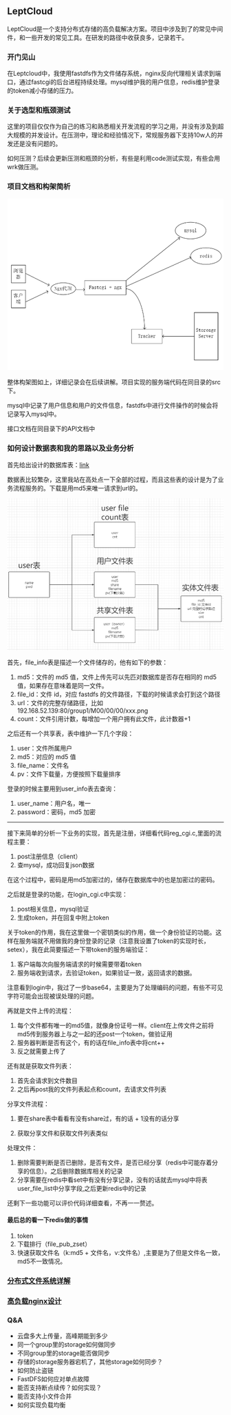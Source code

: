## LeptCloud

LeptCloud是一个支持分布式存储的高负载解决方案。项目中涉及到了的常见中间件，和一些开发的常见工具。在研发的路径中收获良多，记录若干。

### 开门见山

在Leptcloud中，我使用fastdfs作为文件储存系统，nginx反向代理相关请求到端口，通过fastcgi的后台进程持续处理。mysql维护我的用户信息，redis维护登录的token减小存储的压力。

### 关于选型和瓶颈测试

这里的项目仅仅作为自己的练习和熟悉相关开发流程的学习之用，并没有涉及到超大规模的并发设计。在压测中，理论和经验情况下，常规服务器下支持10w人的并发还是没有问题的。

如何压测？后续会更新压测和瓶颈的分析，有些是利用code测试实现，有些会用wrk做压测。

### 项目文档和构架简析

![构架图](./pic/1.png)

整体构架图如上，详细记录会在后续讲解。项目实现的服务端代码在同目录的src下。

mysql中记录了用户信息和用户的文件信息，fastdfs中进行文件操作的时候会将记录写入mysql中。

接口文档在同目录下的API文档中

### 如何设计数据表和我的思路以及业务分析

首先给出设计的数据库表：[link](LeptCloud.sql)

数据表比较繁杂，这里我站在高处点一下全部的过程，而且这些表的设计是为了业务流程服务的。下载是用md5来唯一请求到url的。

![2](./pic/2.png)



首先，file_info表是描述一个文件储存的，他有如下的参数：

1. md5：文件的  md5 值，文件上传先可以先匹对数据库是否存在相同的 md5 值，如果存在意味着是同一文件。
2. file_id：文件  id，对应  fastdfs 的文件路径，下载的时候请求会打到这个路径
3. url：文件的完整存储路径，比如  192.168.52.139:80/group1/M00/00/00/xxx.png
4. count：文件引用计数，每增加一个用户拥有此文件，此计数器+1

之后还有一个共享表，表中维护一下几个字段：

1. user：文件所属用户
2. md5：对应的 md5 值
3. file_name：文件名
4. pv：文件下载量，方便按照下载量排序

登录的时候主要用到user_info表去查询：

1. user_name：用户名，唯一
2. password：密码，md5 加密

-------------

接下来简单的分析一下业务的实现，首先是注册，详细看代码reg_cgi.c,里面的流程主要：

1. post注册信息（client）
2. 查mysql，成功回复json数据

在这个过程中，密码是用md5加密过的，储存在数据库中的也是加密过的密码。

之后就是登录的功能，在login_cgi.c中实现：

1. post相关信息，mysql验证
2. 生成token，并在回复中附上token

关于token的作用，我在这里做一个密钥类似的作用，做一个身份验证的功能。这样在服务端就不用做我的身份登录的记录（注意我设置了token的实现时长，setex），我在此简要描述一下带token的服务端验证：

1. 客户端每次向服务端请求的时候需要带着token
2. 服务端收到请求，去验证token，如果验证一致，返回请求的数据。

注意看到login中，我过了一步base64，主要是为了处理编码的问题，有些不可见字符可能会出现被误处理的问题。

再就是文件上传的流程：

1. 每个文件都有唯一的md5值，就像身份证号一样。client在上传文件之前将md5传到服务器上与之一起的还post一个token，做验证用
2. 服务器判断是否有这个，有的话在file_info表中将cnt++
3. 反之就需要上传了

还有就是获取文件列表：

1. 首先会请求到文件数目
2. 之后再post我的文件列表起点和count，去请求文件列表

分享文件流程：

1. 要在share表中看看有没有share过，有的话 + 1没有的话分享

2. 获取分享文件和获取文件列表类似

处理文件：

1. 删除需要判断是否已删除，是否有文件，是否已经分享（redis中可能存着分享的信息）。之后删除数据库相关的记录
2. 分享需要在redis中看set中有没有分享记录，没有的话就去mysql中将表user_file_list中分享字段,之后更新redis中的记录

还剩下一些功能可以评价代码详细查看，不再一一赘述。

#### 最后总的看一下redis做的事情

1. token
2. 下载排行（file_pub_zset）
3. 快速获取文件名（k:md5 + 文件名，v:文件名）,主要是为了但是文件名一致，md5不一致情况。

### [分布式文件系统详解]()

 ### [高负载nginx设计]()

### Q&A

+ 云盘多⼤上传量，⾼峰期能到多少
+ 同⼀个group⾥的storage如何做同步
+ 不同group⾥的storage能否做同步
+ 存储的storage服务器宕机了，其他storage如何同步？
+ 如何防⽌盗链
+ FastDFS如何应对单点故障
+ 能否⽀持断点续传？如何实现？
+ 能否⽀持⼩⽂件合并
+ 如何实现负载均衡


